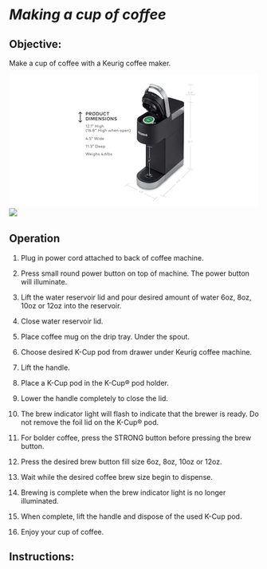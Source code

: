 # *Making a cup of coffee*

## Objective:
Make a cup of coffee with a Keurig coffee maker. 


![](Keurig.png) ![](Keurig-Holder.png)

## Operation
1. Plug in power cord attached to back of coffee machine.

2. Press small round power button on top of machine.  The power
button will illuminate.

3. Lift the water reservoir lid and pour desired amount of water 6oz, 8oz, 10oz or 12oz into the reservoir.

4. Close water reservoir lid. 

5. Place coffee mug on the drip tray. Under the spout. 

6. Choose desired K-Cup pod from drawer under Keurig coffee machine. 

7. Lift the handle.

9. Place a K-Cup pod in
the K-Cup® pod holder.

10.  Lower the handle
completely to close the lid.

11. The brew
indicator light will flash to indicate that
the brewer is ready. Do not remove the
foil lid on the K-Cup® pod.

12. For bolder
coffee, press the STRONG button before pressing the brew button.

13. Press the desired brew button fill size 6oz, 8oz, 10oz or 12oz.

14. Wait while the desired coffee brew size begin to dispense.

15. Brewing is complete when the brew indicator light is no longer illuminated.

16. When complete,
lift the handle and dispose of the used K-Cup pod.

17. Enjoy your cup of coffee. 




## Instructions:
    


